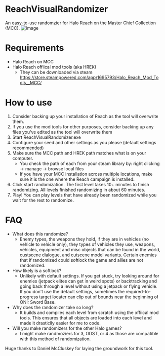 # ReachVisualRandomizer
An easy-to-use randomzier for Halo Reach on the Master Chief Collection (MCC).
![image](https://github.com/user-attachments/assets/5f963995-b4e4-4632-a1c4-4f2a9fb979d8)

# Requirements
- Halo Reach on MCC
- Halo Reach offiical mod tools (aka HREK)
  - They can be downloaded via steam https://store.steampowered.com/app/1695793/Halo_Reach_Mod_Tools__MCC/
 
# How to use
1. Consider backing up your installation of Reach as the tool will overwrite them.
2. If you use the mod tools for other purposes, consider backing up any files you've edited as the tool will overwrite them
3. Start ReachVisualRandomizer.exe
4. Configure your seed and other settings as you please (default settings recommended)
5. Make sure the MCC path and HREK path matches what is on your computer.
     - You check the path of each from your steam library by: right clicking -> manage -> browse local files
     - If you have your MCC installation across multiple locations, make sure it is the one where the Reach campaign is installed.
6. Click start randomization. The first level takes 10+ minutes to finish randomizing. All levels finished randomizing in about 60 minutes.
7. Play! You can play levels that have already been randomized while you wait for the rest to randomize.

# FAQ
- What does this randomize?
  - Enemy types, the weapons they hold, if they are in vehicles (no vehicle to vehicle only), they types of vehicles they use, weapons, vehicles, equipment and misc objects that can be found in the world, custscene dialogue, and cutscene model variants. Certain enemies that if randomized could softlock the game and allies are not randomized.
- How likely is a softlock?
  - Unlikely with default settings. If you get stuck, try looking around for enemies (jetpack elites can get in weird spots) or backtracking and going back through a level without using a jetpack or flying vehicle. If you don't use the default settings, sometimes the required-to-progress target locater can clip out of bounds near the beginning of ONI: Sword Base.
- Why does the randomizer take so long?
  - It builds and compiles each level from scratch using the offiical mod tools. This ensures that all objects are loaded into each level and made it drasticlly easier for me to code.
- Will you make randomizers for the other Halo games?
  - I might make randmoziers for 3, ODST, or 4 as those are compatible with this method of randomization.

 Huge thanks to Daniel McCluskey for laying the groundwork for this tool.
